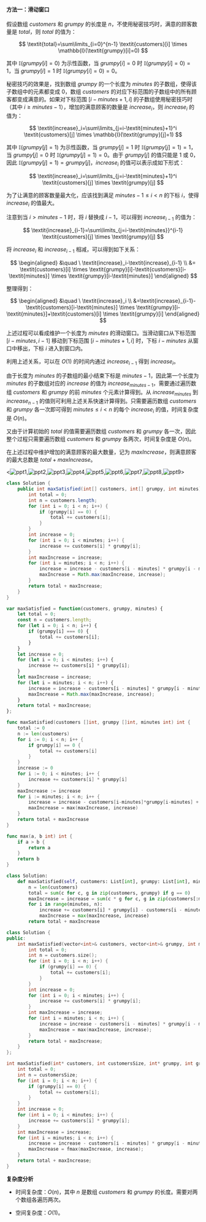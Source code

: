 #### 方法一：滑动窗口

假设数组 $\textit{customers}$ 和 $\textit{grumpy}$ 的长度是 $n$，不使用秘密技巧时，满意的顾客数量是 $\textit{total}$，则 $\textit{total}$ 的值为：

$$
\textit{total}=\sum\limits_{i=0}^{n-1} \textit{customers}[i] \times \mathbb{I}(\textit{grumpy}[i]=0)
$$

其中 $\mathbb{I}(\textit{grumpy}[i]=0)$ 为示性函数，当 $\textit{grumpy}[i]=0$ 时 $\mathbb{I}(\textit{grumpy}[i]=0)=1$，当 $\textit{grumpy}[i]=1$ 时 $\mathbb{I}(\textit{grumpy}[i]=0)=0$。

秘密技巧的效果是，找到数组 $\textit{grumpy}$ 的一个长度为 $\textit{minutes}$ 的子数组，使得该子数组中的元素都变成 $0$，数组 $\textit{customers}$ 的对应下标范围的子数组中的所有顾客都变成满意的。如果对下标范围 $[i-\textit{minutes}+1,i]$ 的子数组使用秘密技巧时（其中 $i \ge \textit{minutes}-1$），增加的满意顾客的数量是 $\textit{increase}_i$，则 $\textit{increase}_i$ 的值为：

$$
\textit{increase}_i=\sum\limits_{j=i-\textit{minutes}+1}^i \textit{customers}[j] \times \mathbb{I}(\textit{grumpy}[j]=1)
$$

其中 $\mathbb{I}(\textit{grumpy}[j]=1)$ 为示性函数，当 $\textit{grumpy}[j]=1$ 时 $\mathbb{I}(\textit{grumpy}[j]=1)=1$，当 $\textit{grumpy}[j]=0$ 时 $\mathbb{I}(\textit{grumpy}[j]=1)=0$。由于 $\textit{grumpy}[j]$ 的值只能是 $1$ 或 $0$，因此 $\mathbb{I}(\textit{grumpy}[j]=1)=\textit{grumpy}[j]$，$\textit{increase}_i$ 的值可以表示成如下形式：

$$
\textit{increase}_i=\sum\limits_{j=i-\textit{minutes}+1}^i \textit{customers}[j] \times \textit{grumpy}[j]
$$

为了让满意的顾客数量最大化，应该找到满足 $\textit{minutes}-1 \le i<n$ 的下标 $i$，使得 $\textit{increase}_i$ 的值最大。

注意到当 $i>\textit{minutes}-1$ 时，将 $i$ 替换成 $i-1$，可以得到 $\textit{increase}_{i-1}$ 的值为：

$$
\textit{increase}_{i-1}=\sum\limits_{j=i-\textit{minutes}}^{i-1} \textit{customers}[j] \times \textit{grumpy}[j]
$$

将 $\textit{increase}_i$ 和 $\textit{increase}_{i-1}$ 相减，可以得到如下关系：

$$
\begin{aligned}
&\quad \ \textit{increase}_i-\textit{increase}_{i-1} \\
&= \textit{customers}[i] \times \textit{grumpy}[i]-\textit{customers}[i-\textit{minutes}] \times \textit{grumpy}[i-\textit{minutes}]
\end{aligned}
$$

整理得到：

$$
\begin{aligned}
&\quad \ \textit{increase}_i \\
&=\textit{increase}_{i-1}-\textit{customers}[i-\textit{minutes}] \times \textit{grumpy}[i-\textit{minutes}]+\textit{customers}[i] \times \textit{grumpy}[i]
\end{aligned}
$$

上述过程可以看成维护一个长度为 $\textit{minutes}$ 的滑动窗口。当滑动窗口从下标范围 $[i-\textit{minutes},i-1]$ 移动到下标范围 $[i-\textit{minutes}+1,i]$ 时，下标 $i-\textit{minutes}$ 从窗口中移出，下标 $i$ 进入到窗口内。

利用上述关系，可以在 $O(1)$ 的时间内通过 $\textit{increase}_{i-1}$ 得到 $\textit{increase}_i$。

由于长度为 $\textit{minutes}$ 的子数组的最小结束下标是 $\textit{minutes}-1$，因此第一个长度为 $\textit{minutes}$ 的子数组对应的 $\textit{increase}$ 的值为 $\textit{increase}_{\textit{minutes}-1}$，需要通过遍历数组 $\textit{customers}$ 和 $\textit{grumpy}$ 的前 $\textit{minutes}$ 个元素计算得到。从 $\textit{increase}_\textit{minutes}$ 到 $\textit{increase}_{n-1}$ 的值则可利用上述关系快速计算得到。只需要遍历数组 $\textit{customers}$ 和 $\textit{grumpy}$ 各一次即可得到 $\textit{minutes} \le i<n$ 的每个 $\textit{increase}_i$ 的值，时间复杂度是 $O(n)$。

又由于计算初始的 $\textit{total}$ 的值需要遍历数组 $\textit{customers}$ 和 $\textit{grumpy}$ 各一次，因此整个过程只需要遍历数组 $\textit{customers}$ 和 $\textit{grumpy}$ 各两次，时间复杂度是 $O(n)$。

在上述过程中维护增加的满意顾客的最大数量，记为 $\textit{maxIncrease}$，则满意顾客的最大总数是 $\textit{total}+\textit{maxIncrease}$。

<![ppt1](https://assets.leetcode-cn.com/solution-static/1052/1.png),![ppt2](https://assets.leetcode-cn.com/solution-static/1052/2.png),![ppt3](https://assets.leetcode-cn.com/solution-static/1052/3.png),![ppt4](https://assets.leetcode-cn.com/solution-static/1052/4.png),![ppt5](https://assets.leetcode-cn.com/solution-static/1052/5.png),![ppt6](https://assets.leetcode-cn.com/solution-static/1052/6.png),![ppt7](https://assets.leetcode-cn.com/solution-static/1052/7.png),![ppt8](https://assets.leetcode-cn.com/solution-static/1052/8.png),![ppt9](https://assets.leetcode-cn.com/solution-static/1052/9.png)>

```Java [sol1-Java]
class Solution {
    public int maxSatisfied(int[] customers, int[] grumpy, int minutes) {
        int total = 0;
        int n = customers.length;
        for (int i = 0; i < n; i++) {
            if (grumpy[i] == 0) {
                total += customers[i];
            }
        }
        int increase = 0;
        for (int i = 0; i < minutes; i++) {
            increase += customers[i] * grumpy[i];
        }
        int maxIncrease = increase;
        for (int i = minutes; i < n; i++) {
            increase = increase - customers[i - minutes] * grumpy[i - minutes] + customers[i] * grumpy[i];
            maxIncrease = Math.max(maxIncrease, increase);
        }
        return total + maxIncrease;
    }
}
```

```JavaScript [sol1-JavaScript]
var maxSatisfied = function(customers, grumpy, minutes) {
    let total = 0;
    const n = customers.length;
    for (let i = 0; i < n; i++) {
        if (grumpy[i] === 0) {
            total += customers[i];
        }
    }
    let increase = 0;
    for (let i = 0; i < minutes; i++) {
        increase += customers[i] * grumpy[i];
    }
    let maxIncrease = increase;
    for (let i = minutes; i < n; i++) {
        increase = increase - customers[i - minutes] * grumpy[i - minutes] + customers[i] * grumpy[i];
        maxIncrease = Math.max(maxIncrease, increase);
    }
    return total + maxIncrease;
};
```

```go [sol1-Golang]
func maxSatisfied(customers []int, grumpy []int, minutes int) int {
    total := 0
    n := len(customers)
    for i := 0; i < n; i++ {
        if grumpy[i] == 0 {
            total += customers[i]
        }
    }
    increase := 0
    for i := 0; i < minutes; i++ {
        increase += customers[i] * grumpy[i]
    }
    maxIncrease := increase
    for i := minutes; i < n; i++ {
        increase = increase - customers[i-minutes]*grumpy[i-minutes] + customers[i]*grumpy[i]
        maxIncrease = max(maxIncrease, increase)
    }
    return total + maxIncrease
}

func max(a, b int) int {
    if a > b {
        return a
    }
    return b
}
```

```Python [sol1-Python3]
class Solution:
    def maxSatisfied(self, customers: List[int], grumpy: List[int], minutes: int) -> int:
        n = len(customers)
        total = sum(c for c, g in zip(customers, grumpy) if g == 0)
        maxIncrease = increase = sum(c * g for c, g in zip(customers[:minutes], grumpy[:minutes]))
        for i in range(minutes, n):
            increase += customers[i] * grumpy[i] - customers[i - minutes] * grumpy[i - minutes]
            maxIncrease = max(maxIncrease, increase)
        return total + maxIncrease
```

```C++ [sol1-C++]
class Solution {
public:
    int maxSatisfied(vector<int>& customers, vector<int>& grumpy, int minutes) {
        int total = 0;
        int n = customers.size();
        for (int i = 0; i < n; i++) {
            if (grumpy[i] == 0) {
                total += customers[i];
            }
        }
        int increase = 0;
        for (int i = 0; i < minutes; i++) {
            increase += customers[i] * grumpy[i];
        }
        int maxIncrease = increase;
        for (int i = minutes; i < n; i++) {
            increase = increase - customers[i - minutes] * grumpy[i - minutes] + customers[i] * grumpy[i];
            maxIncrease = max(maxIncrease, increase);
        }
        return total + maxIncrease;
    }
};
```

```C [sol1-C]
int maxSatisfied(int* customers, int customersSize, int* grumpy, int grumpySize, int minutes) {
    int total = 0;
    int n = customersSize;
    for (int i = 0; i < n; i++) {
        if (grumpy[i] == 0) {
            total += customers[i];
        }
    }
    int increase = 0;
    for (int i = 0; i < minutes; i++) {
        increase += customers[i] * grumpy[i];
    }
    int maxIncrease = increase;
    for (int i = minutes; i < n; i++) {
        increase = increase - customers[i - minutes] * grumpy[i - minutes] + customers[i] * grumpy[i];
        maxIncrease = fmax(maxIncrease, increase);
    }
    return total + maxIncrease;
}
```

**复杂度分析**

- 时间复杂度：$O(n)$，其中 $n$ 是数组 $\textit{customers}$ 和 $\textit{grumpy}$ 的长度。需要对两个数组各遍历两次。

- 空间复杂度：$O(1)$。